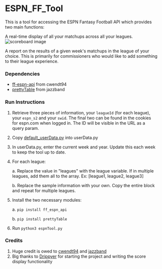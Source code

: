 # ESPN_FF_Tool
This is a tool for accessing the ESPN Fantasy Football API which provides two main functions:

A real-time display of all your matchups across all your leagues.
![scoreboard image](https://i.imgur.com/1JeyGhS.png)

A report on the results of a given week's matchups in the league of your choice. This is primarily for commissioners who would like to add something to their league experience.

### Dependencies
- [ff-espn-api](https://github.com/cwendt94/ff-espn-api) from cwendt94
- [prettyTable](https://github.com/jazzband/prettytable) from jazzband

### Run Instructions

1. Retrieve three pieces of information, your `leagueId` (for each league), your `espn_s2` and your `swid`. The final two can be found in the cookies for espn.com when logged in. The ID will be visible in the URL as a query param.
2. Copy [default_userData.py](default_userData.py) into userData.py
3. In userData.py, enter the current week and year. Update this each week to keep the tool up to date.
4. For each league:

    a. Replace the value in "leagues" with the league variable. If in multiple leagues, add them all to the array. Ex: [league1, league2, league3]

    b. Replace the sample information with your own. Copy the entire block and repeat for multiple leagues.

5. Install the two necessary modules:

    a. `pip install ff_espn_api`

    b. `pip install prettyTable`

5. Run `python3 espnTool.py`

### Credits
1. Huge credit is owed to [cwendt94](https://github.com/cwendt94) and [jazzband](https://github.com/jazzband)
2. Big thanks to [Drippyer](https://github.com/drippyer/) for starting the project and writing the score display functionality
